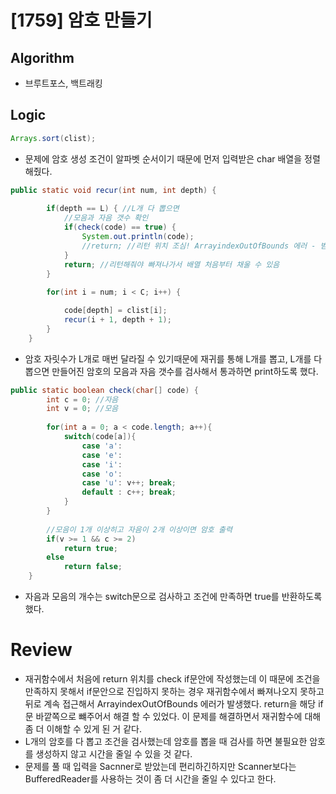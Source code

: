 # [1759] 암호 만들기

## **Algorithm**

 - 브루트포스, 백트래킹


## **Logic**

``` java
Arrays.sort(clist);
```
- 문제에 암호 생성 조건이 알파벳 순서이기 때문에 먼저 입력받은 char 배열을 정렬해줬다.


``` java
public static void recur(int num, int depth) {
		
		if(depth == L) { //L개 다 뽑으면 
			//모음과 자음 갯수 확인 
			if(check(code) == true) {
				System.out.println(code);
				//return; //리턴 위치 조심! ArrayindexOutOfBounds 에러 - 범위를 벗어났을 때 발생
			}
			return; //리턴해줘야 빠져나가서 배열 처음부터 채울 수 있음
		}
		
		for(int i = num; i < C; i++) {

			code[depth] = clist[i];
			recur(i + 1, depth + 1);
		}
	}

```
- 암호 자릿수가 L개로 매번 달라질 수 있기때문에 재귀를 통해 L개를 뽑고, L개를 다 뽑으면 만들어진 암호의 모음과 자음 갯수를 검사해서 통과하면 print하도록 했다.

``` java
public static boolean check(char[] code) {
		int c = 0; //자음
		int v = 0; //모음
		
		for(int a = 0; a < code.length; a++){
			switch(code[a]){
				case 'a': 
				case 'e': 
				case 'i': 
				case 'o':
				case 'u': v++; break;
				default : c++; break;
			}
		}
		
		//모음이 1개 이상히고 자음이 2개 이상이면 암호 출력
		if(v >= 1 && c >= 2)
			return true;
		else
			return false;
	}
```
- 자음과 모음의 개수는 switch문으로 검사하고 조건에 만족하면 true를 반환하도록 했다.

# **Review**
- 재귀함수에서 처음에 return 위치를 check if문안에 작성했는데 이 때문에 조건을 만족하지 못해서 if문안으로 진입하지 못하는 경우 재귀함수에서 빠져나오지 못하고 뒤로 계속 접근해서 ArrayindexOutOfBounds 에러가 발생했다. return을 해당 if문 바깥쪽으로 뺴주어서 해결 할 수 있었다. 이 문제를 해결하면서 재귀함수에 대해 좀 더 이해할 수 있게 된 거 같다.
- L개의 암호를 다 뽑고 조건을 검사했는데 암호를 뽑을 때 검사를 하면 불필요한 암호를 생성하지 않고 시간을 줄일 수 있을 것 같다.
- 문제를 풀 때 입력을 Sacnner로 받았는데 편리하긴하지만 Scanner보다는 BufferedReader를 사용하는 것이 좀 더 시간을 줄일 수 있다고 한다.